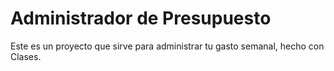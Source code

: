 # Administrador de Presupuesto

Este es un proyecto que sirve para administrar tu gasto semanal, hecho con Clases.